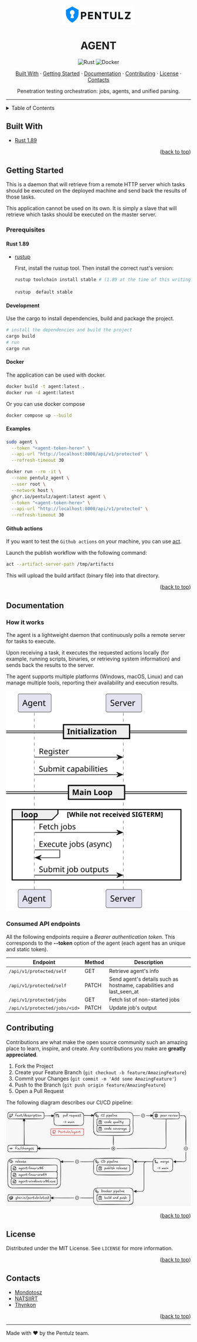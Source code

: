 <a name="readme-top"></a>

<p align="center">
  <a href="https://github.com/Pentulz/Pentulz">
    <img src="https://github.com/Pentulz/.github/blob/main/public/images/logo.png?raw=true" alt="Pentulz" width="200">
  </a>
</p>
<h1 align="center">AGENT</h1>

<p align="center">
  <img alt="Rust" src="https://img.shields.io/badge/Rust-1.89-%23000000.svg?e&logo=rust&logoColor=white" />
  <img alt="Docker" src="https://img.shields.io/badge/Docker-Compose-2496ED?logo=docker&logoColor=white" />
</p>

<p align="center">
  <a href="#built-with">Built With</a>
  ·
  <a href="#getting-started">Getting Started</a>
  ·
  <a href="#documentation">Documentation</a>
  ·
  <a href="#contributing">Contributing</a>
  ·
  <a href="#license">License</a>
  ·
  <a href="#contacts">Contacts</a>
</p>

<p align="center">
  Penetration testing orchestration: jobs, agents, and unified parsing.
</p>

---

<details>
  <summary>Table of Contents</summary>
  <ol>
    <li>
        <a href="#built-with">Built With</a>
    </li>
    <li>
      <a href="#getting-started">Getting Started</a>
      <ul>
        <li><a href="#prerequisites">Prerequisites</a></li>
        <li><a href="#development">Development</a></li>
        <li><a href="#docker">Docker</a></li>
        <li><a href="#examples">Examples</a></li>
      </ul>
    </li>
    <li><a href="#documentation">Documentation</a></li>
    <li><a href="#contributing">Contributing</a></li>
    <li><a href="#license">License</a></li>
    <li><a href="#contacts">Contacts</a></li>
  </ol>
</details>

## Built With

- [Rust 1.89][rust]

<p align="right">(<a href="#readme-top">back to top</a>)</p>

<!-- GETTING STARTED -->

## Getting Started

This is a daemon that will retrieve from a remote HTTP server which tasks should be executed on the deployed machine and send back the results of those tasks.

This application cannot be used on its own. It is simply a slave that will retrieve which tasks should be executed on the master server.

### Prerequisites

#### Rust 1.89

- [rustup][rustup]

  First, install the rustup tool. Then install the correct rust's version:

  ```sh
  rustup toolchain install stable # (1.89 at the time of this writing)

  rustup  default stable
  ```

#### Development

Use the cargo to install dependencies, build and package the project.

```sh
# install the dependencies and build the project
cargo build
# run
cargo run
```

#### Docker

The application can be used with docker.

```sh
docker build -t agent:latest .
docker run -d agent:latest
```

Or you can use docker compose

```sh
docker compose up --build
```

#### Examples

```sh
sudo agent \
  --token "<agent-token-here>" \
  --api-url "http://localhost:8000/api/v1/protected" \
  --refresh-timeout 30
```

```sh
docker run --rm -it \
  --name pentulz_agent \
  --user root \
  --network host \
  ghcr.io/pentulz/agent:latest agent \
  --token "<agent-token-here>" \
  --api-url "http://localhost:8000/api/v1/protected" \
  --refresh-timeout 30
```

#### Github actions

If you want to test the `Github actions` on your machine, you can use [act](https://github.com/nektos/act).

Launch the publish workflow with the following command:

```sh
act --artifact-server-path /tmp/artifacts
```

This will upload the build artifact (binary file) into that directory.

<p align="right">(<a href="#readme-top">back to top</a>)</p>

## Documentation

### How it works

The agent is a lightweight daemon that continuously polls a remote server for tasks to execute.

Upon receiving a task, it executes the requested actions locally (for example, running scripts, binaries, or retrieving system information) and sends back the results to the server.

The agent supports multiple platforms (Windows, macOS, Linux) and can manage multiple tools, reporting their availability and execution results.

![](./docs/diagrams/sequence.svg)

### Consumed API endpoints

All the following endpoints require a _Bearer authentication token_. This corresponds to the **--token** option of the agent (each agent has an unique and static token).

| Endpoint                      | Method | Description                                                          |
| ----------------------------- | ------ | -------------------------------------------------------------------- |
| `/api/v1/protected/self`      | GET    | Retrieve agent's info                                                |
| `/api/v1/protected/self`      | PATCH  | Send agent's details such as hostname, capabilities and last_seen_at |
| `/api/v1/protected/jobs`      | GET    | Fetch list of non-started jobs                                       |
| `/api/v1/protected/jobs/<id>` | PATCH  | Update job's output                                                  |

<!-- CONTRIBUTING -->

## Contributing

Contributions are what make the open source community such an amazing place to learn, inspire, and create. Any contributions you make are **greatly appreciated**.

1. Fork the Project
2. Create your Feature Branch (`git checkout -b feature/AmazingFeature`)
3. Commit your Changes (`git commit -m 'Add some AmazingFeature'`)
4. Push to the Branch (`git push origin feature/AmazingFeature`)
5. Open a Pull Request

The following diagram describes our CI/CD pipeline:

![](./docs/diagrams/pipeline.jpg)

<p align="right">(<a href="#readme-top">back to top</a>)</p>

<!-- LICENSE -->

## License

Distributed under the MIT License. See `LICENSE` for more information.

<p align="right">(<a href="#readme-top">back to top</a>)</p>

<!-- CONTACT -->

## Contacts

- [Mondotosz](https://github.com/Mondotosz)
- [NATSIIRT](https://github.com/NATSIIRT)
- [Thynkon](https://github.com/Thynkon)

<p align="right">(<a href="#readme-top">back to top</a>)</p>

---

Made with ❤️ by the Pentulz team.

<!-- MARKDOWN LINKS & IMAGES -->
<!-- https://www.markdownguide.org/basic-syntax/#reference-style-links -->

[rust]: https://www.rust-lang.org
[rustup]: https://rustup.rs
